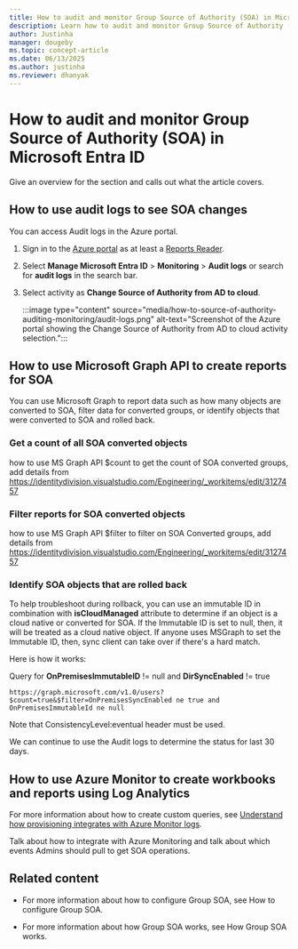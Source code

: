 ```yaml
---
title: How to audit and monitor Group Source of Authority (SOA) in Microsoft Entra ID
description: Learn how to audit and monitor Group Source of Authority (SOA) in Microsoft Entra ID.
author: Justinha
manager: dougeby
ms.topic: concept-article
ms.date: 06/13/2025
ms.author: justinha
ms.reviewer: dhanyak
---
```


# How to audit and monitor Group Source of Authority (SOA) in Microsoft Entra ID


Give an overview for the section and calls out what the article covers. 





 




## How to use audit logs to see SOA changes  

You can access Audit logs in the Azure portal.


1. Sign in to the [Azure portal](https://portal.azure.com) as at least a [Reports Reader](/entra/identity/role-based-access-control/permissions-reference#cloud-application-administrator). 

1. Select **Manage Microsoft Entra ID** > **Monitoring** > **Audit logs** or search for **audit logs** in the search bar.

1. Select activity as **Change Source of Authority from AD to cloud**.

   :::image type="content" source="media/how-to-source-of-authority-auditing-monitoring/audit-logs.png" alt-text="Screenshot of the Azure portal showing the Change Source of Authority from AD to cloud activity selection.":::

## How to use Microsoft Graph API to create reports for SOA 

You can use Microsoft Graph to report data such as how many objects are converted to SOA, filter data for converted groups, or identify objects that were converted to SOA and rolled back. 

### Get a count of all SOA converted objects

how to use MS Graph API $count to get the count of SOA converted groups, add details from https://identitydivision.visualstudio.com/Engineering/_workitems/edit/3127457

### Filter reports for SOA converted objects

how to use MS Graph API $filter to filter on SOA Converted groups, add details from https://identitydivision.visualstudio.com/Engineering/_workitems/edit/3127457

### Identify SOA objects that are rolled back 

To help troubleshoot during rollback, you can use an immutable ID in combination with **isCloudManaged** attribute to determine if an object is a cloud native or converted for SOA. If the Immutable ID is set to null, then, it will be treated as a cloud native object. If anyone uses MSGraph to set the Immutable ID, then, sync client can take over if there's a hard match.

Here is how it works:

Query for **OnPremisesImmutableID** != null and **DirSyncEnabled** != true

`https://graph.microsoft.com/v1.0/users?$count=true&$filter=OnPremisesSyncEnabled ne true and OnPremisesImmutableId ne null`

Note that ConsistencyLevel:eventual header must be used.

We can continue to use the Audit logs to determine the status for last 30 days.

## How to use Azure Monitor to create workbooks and reports using Log Analytics 

For more information about how to create custom queries, see [Understand how provisioning integrates with Azure Monitor logs](/entra/identity/app-provisioning/application-provisioning-log-analytics).


Talk about how to integrate with Azure Monitoring and talk about which events Admins should pull to get SOA operations.


## Related content

- For more information about how to configure Group SOA, see How to configure Group SOA.

- For more information about how Group SOA works, see How Group SOA works.

